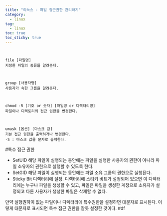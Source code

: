 ```yaml
---
title: "리눅스 - 파일 접근권한 관리하기"
category:
  - linux
tag:
  - linux
toc: true
toc_sticky: true
---
```


#
~~~
file [파일명]
지정한 파일의 종류를 알려준다.
~~~
#
~~~
group [사용자명]
사용자가 속한 그룹을 알려준다.
~~~
#
~~~
chmod -R [기호 or 숫자] [파일명 or 디렉터리명]
파일이나 디렉토리의 접근 권한을 변경한다.
~~~
#
~~~
umask [옵션] [마스크 값]
기본 접근 권한을 출력하거나 변경한다.
-S : 마스크 값을 문자로 출력한다.
~~~
#특수 접근 권한
- SetUID
해당 파일이 실행되는 동안에는 파일을 실행한 사용자의 권한이 아니라 파일 소유자의 권한으로 실행할 수 있도록 한다.
- SetGID
해당 파일이 실행되는 동안에는 파일 소유 그룹의 권한으로 실행된다.
- Sticky Bit
디렉터리에 설정. 디렉터리에 스티키 비트가 설정되어 있으면 이 디렉터리에는 누구나 파일을 생성할 수 있고, 파일은 파일을 생성한 계정으로 소유자가 설정되고 다른 사용자가 생성한 파일은 삭제할 수 없다.

만약 실행권하이 없는 파일이나 디렉터리에 특수권한을 설정하면 대문자로 표시된다.
이렇게 대문자로 표시되면 특수 접근 권한을 잘못 설정한 것이다.
#df
~~~

~~~
#
~~~

~~~
#
~~~

~~~
#
~~~

~~~
#
~~~

~~~
#
~~~

~~~
#
~~~

~~~
